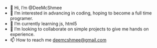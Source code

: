 - 👋 Hi, I’m @DeeMcShmee
- 👀 I’m interested in advancing in coding, hoping to become a full time programer.
- 🌱 I’m currently learning js, html5
- 💞️ I’m looking to collaborate on simple projects to give me hands on experience.
- 📫 How to reach me deemcshmee@gmail.com

<!---
DeeMcShmee/DeeMcShmee is a ✨ special ✨ repository because its `README.md` (this file) appears on your GitHub profile.
You can click the Preview link to take a look at your changes.
--->
